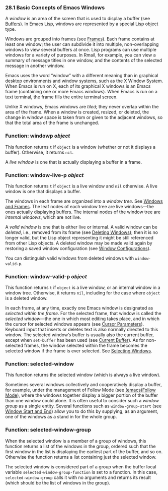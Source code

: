 

### 28.1 Basic Concepts of Emacs Windows

A *window* is an area of the screen that is used to display a buffer (see [Buffers](Buffers.html)). In Emacs Lisp, windows are represented by a special Lisp object type.

Windows are grouped into frames (see [Frames](Frames.html)). Each frame contains at least one window; the user can subdivide it into multiple, non-overlapping windows to view several buffers at once. Lisp programs can use multiple windows for a variety of purposes. In Rmail, for example, you can view a summary of message titles in one window, and the contents of the selected message in another window.

Emacs uses the word “window” with a different meaning than in graphical desktop environments and window systems, such as the X Window System. When Emacs is run on X, each of its graphical X windows is an Emacs frame (containing one or more Emacs windows). When Emacs is run on a text terminal, the frame fills the entire terminal screen.

Unlike X windows, Emacs windows are *tiled*; they never overlap within the area of the frame. When a window is created, resized, or deleted, the change in window space is taken from or given to the adjacent windows, so that the total area of the frame is unchanged.

### Function: **windowp** *object*

This function returns `t` if `object` is a window (whether or not it displays a buffer). Otherwise, it returns `nil`.

A *live window* is one that is actually displaying a buffer in a frame.

### Function: **window-live-p** *object*

This function returns `t` if `object` is a live window and `nil` otherwise. A live window is one that displays a buffer.

The windows in each frame are organized into a *window tree*. See [Windows and Frames](Windows-and-Frames.html). The leaf nodes of each window tree are live windows—the ones actually displaying buffers. The internal nodes of the window tree are *internal windows*, which are not live.

A *valid window* is one that is either live or internal. A valid window can be *deleted*, i.e., removed from its frame (see [Deleting Windows](Deleting-Windows.html)); then it is no longer valid, but the Lisp object representing it might be still referenced from other Lisp objects. A deleted window may be made valid again by restoring a saved window configuration (see [Window Configurations](Window-Configurations.html)).

You can distinguish valid windows from deleted windows with `window-valid-p`.

### Function: **window-valid-p** *object*

This function returns `t` if `object` is a live window, or an internal window in a window tree. Otherwise, it returns `nil`, including for the case where `object` is a deleted window.

In each frame, at any time, exactly one Emacs window is designated as *selected within the frame*. For the selected frame, that window is called the *selected window*—the one in which most editing takes place, and in which the cursor for selected windows appears (see [Cursor Parameters](Cursor-Parameters.html)). Keyboard input that inserts or deletes text is also normally directed to this window. The selected window’s buffer is usually also the current buffer, except when `set-buffer` has been used (see [Current Buffer](Current-Buffer.html)). As for non-selected frames, the window selected within the frame becomes the selected window if the frame is ever selected. See [Selecting Windows](Selecting-Windows.html).

### Function: **selected-window**

This function returns the selected window (which is always a live window).

Sometimes several windows collectively and cooperatively display a buffer, for example, under the management of Follow Mode (see [(emacs)Follow Mode](https://www.gnu.org/software/emacs/manual/html_node/emacs/Follow-Mode.html#Follow-Mode)), where the windows together display a bigger portion of the buffer than one window could alone. It is often useful to consider such a *window group* as a single entity. Several functions such as `window-group-start` (see [Window Start and End](Window-Start-and-End.html)) allow you to do this by supplying, as an argument, one of the windows as a stand in for the whole group.

### Function: **selected-window-group**

When the selected window is a member of a group of windows, this function returns a list of the windows in the group, ordered such that the first window in the list is displaying the earliest part of the buffer, and so on. Otherwise the function returns a list containing just the selected window.

The selected window is considered part of a group when the buffer local variable `selected-window-group-function` is set to a function. In this case, `selected-window-group` calls it with no arguments and returns its result (which should be the list of windows in the group).
